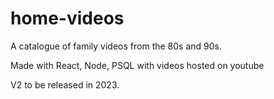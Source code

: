 # home-videos
A catalogue of family videos from the 80s and 90s. 

Made with React, Node, PSQL with videos hosted on youtube

V2 to be released in 2023.
